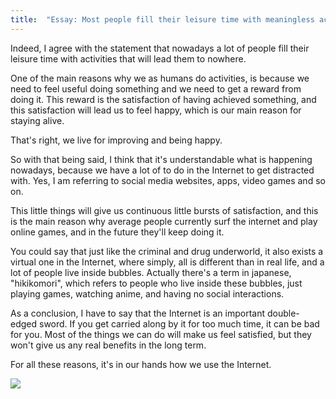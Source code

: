 ```yaml
---
title:  "Essay: Most people fill their leisure time with meaningless activities. Do you agree? "
---
```


Indeed, I agree with the statement that nowadays a lot of people fill their leisure time with activities that will lead them to nowhere.

One of the main reasons why we as humans do activities, is because we need to feel useful doing something and we need to get a reward from doing it. This reward is the satisfaction of having achieved something, and this satisfaction will lead us to feel happy, which is our main reason for staying alive.

That's right, we live for improving and being happy.

So with that being said, I think that it's understandable what is happening nowadays, because we have a lot of to do in the Internet to get distracted with. Yes, I am referring to social media websites, apps, video games and so on.

This little things will give us continuous little bursts of satisfaction, and this is the main reason why average people currently surf the internet and play online games, and in the future they'll keep doing it.

You could say that just like the criminal and drug underworld, it also exists a virtual one in the Internet, where simply, all is different than in real life, and a lot of people live inside bubbles. Actually there's a term in japanese, "hikikomori", which refers to people who live inside these bubbles, just playing games, watching anime, and having no social interactions.

As a conclusion, I have to say that the Internet is an important double-edged sword. If you get carried along by it for too much time, it can be bad for you. Most of the things we can do will make us feel satisfied, but they won't give us any real benefits in the long term.

For all these reasons, it's in our hands how we use the Internet.

![](https://www.addictioncenter.com/app/uploads/2019/07/social_media_addiction.jpeg)